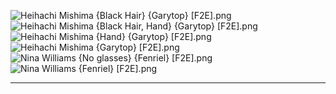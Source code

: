 ![Heihachi Mishima {Black Hair} {Garytop} [F2E].png](https://raw.githubusercontent.com/Klokinator/FE-Repo/main/Portrait%20Repository/Non-FE%20Properties/Tekken/Heihachi%20Mishima%20(Black%20Hair)%20%7BGarytop%7D%20%5BF2E%5D.png "Heihachi Mishima {Black Hair} {Garytop} [F2E].png")![Heihachi Mishima {Black Hair, Hand} {Garytop} [F2E].png](https://raw.githubusercontent.com/Klokinator/FE-Repo/main/Portrait%20Repository/Non-FE%20Properties/Tekken/Heihachi%20Mishima%20(Black%20Hair,%20Hand)%20%7BGarytop%7D%20%5BF2E%5D.png "Heihachi Mishima {Black Hair, Hand} {Garytop} [F2E].png")![Heihachi Mishima {Hand} {Garytop} [F2E].png](https://raw.githubusercontent.com/Klokinator/FE-Repo/main/Portrait%20Repository/Non-FE%20Properties/Tekken/Heihachi%20Mishima%20(Hand)%20%7BGarytop%7D%20%5BF2E%5D.png "Heihachi Mishima {Hand} {Garytop} [F2E].png")![Heihachi Mishima {Garytop} [F2E].png](https://raw.githubusercontent.com/Klokinator/FE-Repo/main/Portrait%20Repository/Non-FE%20Properties/Tekken/Heihachi%20Mishima%20%7BGarytop%7D%20%5BF2E%5D.png "Heihachi Mishima {Garytop} [F2E].png")![Nina Williams {No glasses} {Fenriel} [F2E].png](https://raw.githubusercontent.com/Klokinator/FE-Repo/main/Portrait%20Repository/Non-FE%20Properties/Tekken/Nina%20Williams%20(No%20glasses)%20%7BFenriel%7D%20%5BF2E%5D.png "Nina Williams {No glasses} {Fenriel} [F2E].png")![Nina Williams {Fenriel} [F2E].png](https://raw.githubusercontent.com/Klokinator/FE-Repo/main/Portrait%20Repository/Non-FE%20Properties/Tekken/Nina%20Williams%20%7BFenriel%7D%20%5BF2E%5D.png "Nina Williams {Fenriel} [F2E].png")



----

